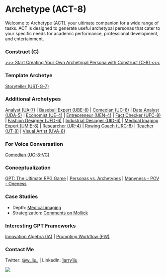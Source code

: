 # Archetype (ACT-8)

Welcome to Archetype (ACT), your ultimate companion for a wide range of tasks. ACT is designed to generate useful archetypal personas that cater to your specific needs for academic performance, professional development, and entertainment. 

### Construct (C)

[>>> Start Creating Your Own Archetypal Persona with Construct (C-8) <<<](https://chat.openai.com/share/f4c1171f-19f2-4629-8c15-ed32cbce531f)

### Template Archetye

[Storyteller (UST-G-7)](https://chat.openai.com/share/bd67324f-fff9-4f89-8cb8-f4452e5bd175)

### Additional Archetypes

[Analyst (UA-7)](https://chat.openai.com/share/b6819c00-9bed-4798-aa9c-e23b79f14054) | [Baseball Expert (UBE-8)](https://chat.openai.com/share/7e8e1d15-d174-4bf3-b403-140af3076664) | [Comedian (UC-8)](https://chat.openai.com/share/2b2a948a-0bda-4574-a902-656f7a624209) | [Data Analyst (UDA-5)](https://chat.openai.com/share/ce7eadd9-b744-4077-b9ba-254699340825) | [Economist (UE-4)](https://chat.openai.com/share/cca42f39-0fc6-46e9-9301-aa31090fbff2) | [Entrepreneur (UEN-4)](https://chat.openai.com/share/ad11e07e-7261-4065-8cb4-29b0bf1e282f) | [Fact Checker (UFC-8)](https://chat.openai.com/share/8f651b2a-073d-497c-959d-d01eba666cd4) | [Fashion Designer (UFD-6)](https://chat.openai.com/share/56f37770-1c21-4150-a80e-36c3a21bf295) | [Industrial Desinger (UID-6)](https://chat.openai.com/share/59c6719d-22ee-4056-aafa-114aeddbc783) | [Medical Imaging Expert (UMIE-8)](https://chat.openai.com/share/02b50668-f44e-43d5-9f6e-7ee3b92c49ec) | [Researcher (UR-4)](https://chat.openai.com/share/88942916-beb0-4825-8885-444421e701e9) | [Rowing Coach (URC-8)](https://chat.openai.com/share/0c53891b-0c64-4f68-8198-b5e4cd750038) | [Teacher (UT-8)](https://chat.openai.com/share/c489c530-f757-4cfe-8463-924d26f1c871) | [Visual Artist (UVA-8)](https://chat.openai.com/share/e8239561-51c1-4deb-988f-3d0f2744e1f3)

### For Voice Conversation

[Comedian (UC-8-VC)](https://chat.openai.com/share/e55f9b79-1a45-4210-bc05-76562d1c0671)

### Conceptualization

[GPT: The Ultimate RPG Game](https://x.com/w_liu_/status/1663385882152554499) | [Personas vs. Archetypes](https://x.com/w_liu_/status/1717873799457296480) | [Manyness - POV - Oneness](https://x.com/w_liu_/status/1718135367617135025)

### Case Studies

- Depth: [Medical imaging](https://x.com/w_liu_/status/1709926206521708959)
- Strategization: [Comments on Mollick](https://x.com/w_liu_/status/1708672278618374242)

### Interesting GPT Frameworks

[Innovation Algebra (IA)](https://innovationalgebra.com/) | [Prompting Workflow (PW)](https://github.com/dgcruzing/Prompting-Workflow)

### Contact Me

Twitter: [@w_liu_](https://twitter.com/w_liu_) | LinkedIn: [1arry1iu](https://www.linkedin.com/in/1arry1iu/)

![](https://github.com/1arry1iu/everything/blob/main/ET_Avatar.png)
